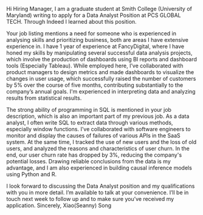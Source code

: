 Hi Hiring Manager,
I am a graduate student at Smith College (University of Maryland) writing to apply for a Data Analyst Position at PCS GLOBAL TECH. Through Indeed I learned about this position.

Your job listing mentions a need for someone who is experienced in analysing skills and prioritizing business, both are areas I have extensive experience in. I have 1 year
of experience at FancyDigital, where I have honed my skills by manipulating several successful
data analysis projects, which involve the production of dashboards using BI reports and
dashboard tools (Especially Tableau). While employed here, I’ve collaborated with product
managers to design metrics and made dashboards to visualize the changes in user usage, which
successfully raised the number of customers by 5% over the course of five months, contributing
substantially to the company’s annual goals. I'm experienced in interpreting data and analyzing results from statistical results.

The strong ability of programming in SQL is mentioned in your job description, which is also an
important part of my previous job. As a data analyst, I often write SQL to extract data through
various methods, especially window functions. I've collaborated with software engineers to monitor
and display the causes of failures of various APIs in the SaaS system. At the same time, I tracked
the use of new users and the loss of old users, and analyzed the reasons and characteristics of
user churn. In the end, our user churn rate has dropped by 3%, reducing the company's potential
losses. Drawing reliable conclusions from the data is my advantage, and I am also experienced in
building causal inference models using Python and R.

I look forward to discussing the Data Analyst position and my qualifications with you in
more detail. I’m available to talk at your convenience. I’ll be in touch next week to follow up and to
make sure you’ve received my application.
Sincerely,
Xiao(Seanny) Song
